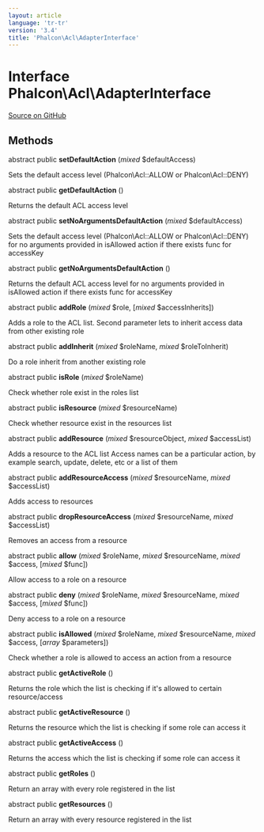 ```yaml
---
layout: article
language: 'tr-tr'
version: '3.4'
title: 'Phalcon\Acl\AdapterInterface'
---
```


# Interface **Phalcon\Acl\AdapterInterface**

<a href="https://github.com/phalcon/cphalcon/tree/v3.4.0/phalcon/acl/adapterinterface.zep" class="btn btn-default btn-sm">Source on GitHub</a>

## Methods

abstract public **setDefaultAction** (*mixed* $defaultAccess)

Sets the default access level (Phalcon\Acl::ALLOW or Phalcon\Acl::DENY)

abstract public **getDefaultAction** ()

Returns the default ACL access level

abstract public **setNoArgumentsDefaultAction** (*mixed* $defaultAccess)

Sets the default access level (Phalcon\Acl::ALLOW or Phalcon\Acl::DENY) for no arguments provided in isAllowed action if there exists func for accessKey

abstract public **getNoArgumentsDefaultAction** ()

Returns the default ACL access level for no arguments provided in isAllowed action if there exists func for accessKey

abstract public **addRole** (*mixed* $role, [*mixed* $accessInherits])

Adds a role to the ACL list. Second parameter lets to inherit access data from other existing role

abstract public **addInherit** (*mixed* $roleName, *mixed* $roleToInherit)

Do a role inherit from another existing role

abstract public **isRole** (*mixed* $roleName)

Check whether role exist in the roles list

abstract public **isResource** (*mixed* $resourceName)

Check whether resource exist in the resources list

abstract public **addResource** (*mixed* $resourceObject, *mixed* $accessList)

Adds a resource to the ACL list Access names can be a particular action, by example search, update, delete, etc or a list of them

abstract public **addResourceAccess** (*mixed* $resourceName, *mixed* $accessList)

Adds access to resources

abstract public **dropResourceAccess** (*mixed* $resourceName, *mixed* $accessList)

Removes an access from a resource

abstract public **allow** (*mixed* $roleName, *mixed* $resourceName, *mixed* $access, [*mixed* $func])

Allow access to a role on a resource

abstract public **deny** (*mixed* $roleName, *mixed* $resourceName, *mixed* $access, [*mixed* $func])

Deny access to a role on a resource

abstract public **isAllowed** (*mixed* $roleName, *mixed* $resourceName, *mixed* $access, [*array* $parameters])

Check whether a role is allowed to access an action from a resource

abstract public **getActiveRole** ()

Returns the role which the list is checking if it's allowed to certain resource/access

abstract public **getActiveResource** ()

Returns the resource which the list is checking if some role can access it

abstract public **getActiveAccess** ()

Returns the access which the list is checking if some role can access it

abstract public **getRoles** ()

Return an array with every role registered in the list

abstract public **getResources** ()

Return an array with every resource registered in the list